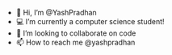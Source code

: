 - 👋 Hi, I’m @YashPradhan
- 💻 I’m currently a computer science student!
- 💞️ I’m looking to collaborate on code
- 📫 How to reach me @yashpradhan
<!---
YashPradhan/YashPradhan is a ✨ special ✨ repository because its `README.md` (this file) appears on your GitHub profile.
You can click the Preview link to take a look at your changes.
--->

